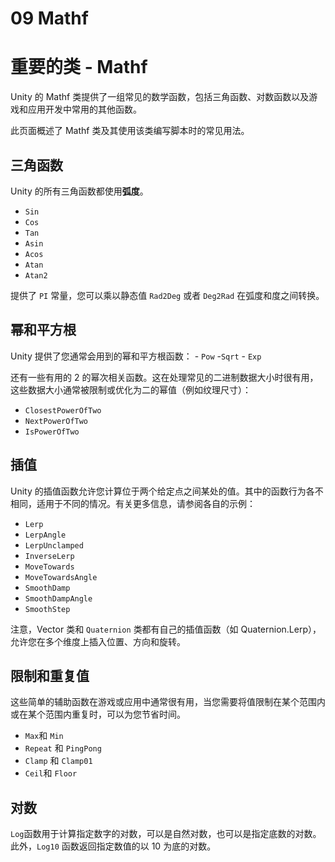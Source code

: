 # 09 Mathf

# 重要的类 - Mathf

Unity 的 Mathf 类提供了一组常见的数学函数，包括三角函数、对数函数以及游戏和应用开发中常用的其他函数。

此页面概述了 Mathf 类及其使用该类编写脚本时的常见用法。

## 三角函数

Unity 的所有三角函数都使用**弧度**。

- `Sin`
- `Cos`
- `Tan`
- `Asin`
- `Acos`
- `Atan`
- `Atan2`

提供了 `PI` 常量，您可以乘以静态值 `Rad2Deg` 或者 `Deg2Rad` 在弧度和度之间转换。

## 幂和平方根

Unity 提供了您通常会用到的幂和平方根函数： - `Pow` -`Sqrt` - `Exp`

还有一些有用的 2 的幂次相关函数。这在处理常见的二进制数据大小时很有用，这些数据大小通常被限制或优化为二的幂值（例如纹理尺寸）：

- `ClosestPowerOfTwo`
- `NextPowerOfTwo`
- `IsPowerOfTwo`

## 插值

Unity 的插值函数允许您计算位于两个给定点之间某处的值。其中的函数行为各不相同，适用于不同的情况。有关更多信息，请参阅各自的示例：

- `Lerp`
- `LerpAngle`
- `LerpUnclamped`
- `InverseLerp`
- `MoveTowards`
- `MoveTowardsAngle`
- `SmoothDamp`
- `SmoothDampAngle`
- `SmoothStep`

注意，Vector 类和 `Quaternion` 类都有自己的插值函数（如 Quaternion.Lerp），允许您在多个维度上插入位置、方向和旋转。

## 限制和重复值

这些简单的辅助函数在游戏或应用中通常很有用，当您需要将值限制在某个范围内或在某个范围内重复时，可以为您节省时间。

- `Max`和 `Min`
- `Repeat` 和 `PingPong`
- `Clamp` 和 `Clamp01`
- `Ceil`和 `Floor`

## 对数

`Log`函数用于计算指定数字的对数，可以是自然对数，也可以是指定底数的对数。此外，`Log10` 函数返回指定数值的以 10 为底的对数。
